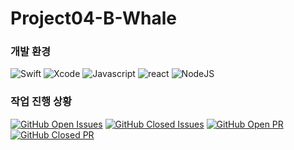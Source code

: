 # Project04-B-Whale

### 개발 환경

![Swift](https://img.shields.io/badge/swift-v5.3-orange?logo=swift)
![Xcode](https://img.shields.io/badge/xcode-v12.1-blue?logo=xcode)
![Javascript](https://img.shields.io/badge/javascript-ES6+-yellow?logo=javascript)
![react](https://img.shields.io/badge/react-17.0.1-9cf?logo=react)
![NodeJS](https://img.shields.io/badge/node.js-v12.18.3-green?logo=node.js)

### 작업 진행 상황

[![GitHub Open Issues](https://img.shields.io/github/issues-raw/boostcamp-2020/Project04-B-Whale?color=green)](https://github.com/boostcamp-2020/IssueTracker-2/issues)
[![GitHub Closed Issues](https://img.shields.io/github/issues-closed-raw/boostcamp-2020/Project04-B-Whale?color=red)](https://github.com/boostcamp-2020/IssueTracker-2/issues)
[![GitHub Open PR](https://img.shields.io/github/issues-pr-raw/boostcamp-2020/Project04-B-Whale?color=green)](https://github.com/boostcamp-2020/IssueTracker-2/issues)
[![GitHub Closed PR](https://img.shields.io/github/issues-pr-closed-raw/boostcamp-2020/Project04-B-Whale?color=red)](https://github.com/boostcamp-2020/IssueTracker-2/issues)
